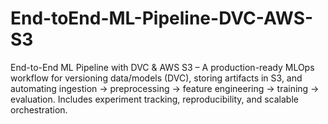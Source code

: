 # End-toEnd-ML-Pipeline-DVC-AWS-S3
End-to-End ML Pipeline with DVC &amp; AWS S3 – A production-ready MLOps workflow for versioning data/models (DVC), storing artifacts in S3, and automating ingestion → preprocessing → feature engineering → training → evaluation. Includes experiment tracking, reproducibility, and scalable orchestration.
